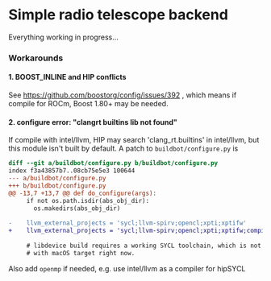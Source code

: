 # Simple radio telescope backend
Everything working in progress...

### Workarounds
#### 1. BOOST_INLINE and HIP conflicts
See https://github.com/boostorg/config/issues/392 , which means if compile for ROCm, Boost 1.80+ may be needed.

#### 2. configure error: "clangrt builtins lib not found"
If compile with intel/llvm, HIP may search 'clang_rt.builtins' in intel/llvm, but this module isn't built by default. A patch to `buildbot/configure.py` is
```diff
diff --git a/buildbot/configure.py b/buildbot/configure.py
index f3a43857b7..08cb75e5e3 100644
--- a/buildbot/configure.py
+++ b/buildbot/configure.py
@@ -13,7 +13,7 @@ def do_configure(args):
     if not os.path.isdir(abs_obj_dir):
       os.makedirs(abs_obj_dir)
 
-    llvm_external_projects = 'sycl;llvm-spirv;opencl;xpti;xptifw'
+    llvm_external_projects = 'sycl;llvm-spirv;opencl;xpti;xptifw;compiler-rt'
 
     # libdevice build requires a working SYCL toolchain, which is not the case
     # with macOS target right now.
```
Also add `openmp` if needed, e.g. use intel/llvm as a compiler for hipSYCL
